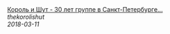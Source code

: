 <!--2018-03-11 06:41:04-->
<div class="yb">
  <a class="nodecor" href="/index.html?rok/korol_i_shut_-_30_let_gruppe_v_sankt-peterburge_19_07_2018_16">
    <img class="preview" data-videoid="J8xJ8DzXpD0" src="https://i3.ytimg.com/vi/J8xJ8DzXpD0/hqdefault.jpg" align="middle" alt="">
  </a>
  <div class="inlbl text">
    <a class="nodecor" href="/index.html?rok/korol_i_shut_-_30_let_gruppe_v_sankt-peterburge_19_07_2018_16">Король и Шут - 30 лет группе в Санкт-Петербурге...</a><br>
    <i class="smaller2">thekorolishut</i><br>
    <i class="smaller3">2018-03-11</i>
  </div>
</div>
